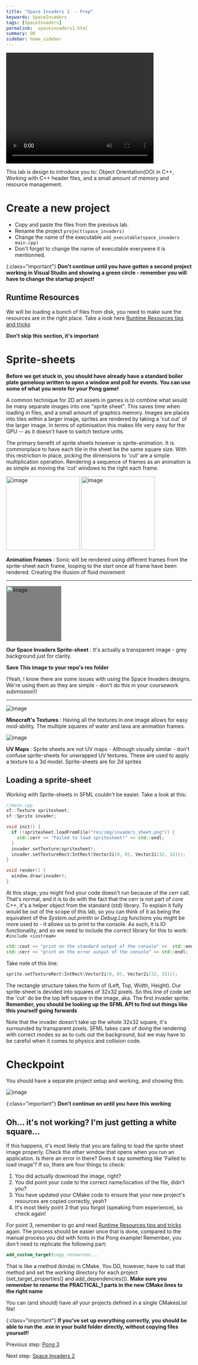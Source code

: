 ```yaml
---
title: "Space Invaders 1  - Prep"
keywords: SpaceInvaders
tags: [SpaceInvaders]
permalink:  spaceinvaders1.html
summary: OO
sidebar: home_sidebar
---
```


<video class="middle" width="400" height="300" loop autoplay>
  <source src="assets/videos/space_invaders.mp4" type="video/mp4">
</video>

This lab is design to introduce you to: Object Orientation(OO) in C++, Working with C++ header files, and a small amount of memory and resource management.

# Create a new project

- Copy and paste the files from the previous lab.
- Rename the project ``` project(space_invaders) ```
- Change the name of the executable ``` add_executable(space_invaders main.cpp) ```
- Don't forget to change the name of executable everywere it is mentionned.


{:class="important"}
**Don't continue until you have gotten a second project working in Visual Studio and showing a green circle - remember you will have to change the startup project!** 

## Runtime Resources

We will be loading a bunch of files from disk, you need to make sure the resources are in the right place.
Take a look here  [Runtime Resources tips and tricks](resources)

**Don't skip this section, it's important**


# Sprite-sheets

**Before we get stuck in, you should have already have a standard boiler
plate gameloop written to open a window and poll for events. You can use some of what you wrote for your Pong game!**

A common technique for 2D art assets in games is to combine what would be many separate images into one \"sprite sheet\". This saves time when loading in files, and a small amount of graphics memory. Images are places into tiles within a larger image, sprites are rendered by taking a 'cut out' of the larger image. In terms of optimisation this makes life very easy for the GPU -- as it doesn't have to switch texture units.

The primary benefit of sprite sheets however is sprite-animation. It is commonplace to have each tile in the sheet be the same square size. With this restriction in place, picking the dimensions to 'cut' are a simple multiplication operation. Rendering a sequence of frames as an animation is as simple as moving the 'cut' windows to the right each frame.

<div>
  <img src="assets/images/sonic.png" alt="image" style="height: 200px;" >
  <img src="assets/images/sonic_anim.gif" alt="image" style="height: 200px;" >
</div>

**Animation Frames** : Sonic will be rendered using different frames from the sprite-sheet each frame, looping to the start once all frame have been rendered. Creating the illusion of fluid movement

----

<div>
<img src="assets/images/invaders_sheet.png" alt="image" style="background-color: grey; height: 150px;" >
</div>

**Our Space Invaders Sprite-sheet** : It's actually a transparent image - grey background just for clarity.

**Save This image to your repo's res folder**

(Yeah, I know there are some issues with using the Space Invaders designs. We're using them as they are simple - don't do this in your coursework submission!)

----

![image](assets/images/minecraft_sheet.png)

**Minecraft's Textures** : Having all the textures in one image allows for easy mod-ability. The multiple squares of water and lava are animation frames.

![image](assets/images/uvs.png)

**UV Maps** : Sprite sheets are not UV maps - Although visually similar - don't confuse sprite-sheets for unwrapped UV textures. These are used to apply a texture to a 3d model. Sprite-sheets are for 2d sprites


## Loading a sprite-sheet

Working with Sprite-sheets in SFML couldn't be easier. Take a look at this:

```cpp
//main.cpp
sf::Texture spritesheet;
sf::Sprite invader;

void init() {
  if (!spritesheet.loadFromFile("res/img/invaders_sheet.png")) {
    std::cerr << "Failed to load spritesheet!" << std::endl;
  }
  invader.setTexture(spritesheet);
  invader.setTextureRect(IntRect(Vector2i(0, 0), Vector2i(32, 32)));
}

void render() {
  window.draw(invader);
}
```

At this stage, you might find your code doesn't run because of the *cerr* call. That's normal, and it is to do with the fact that the cerr is not part of core C++, it's a helper object from the standard (std) library. To explain it fully would be out of the scope of this lab, so you can think of it as being the equivalent of the *System.out.println* or *Debug.Log* functions you might be more used to - it allows us to print to the console. As such, it is IO functionality, and so we need to include the correct library for this to work: ``` #include <iostream>```

```cpp
std::cout << "print on the standard output of the console" <<  std::endl; //end of line
std::cerr << "print on the error output of the console" << std::endl; 
```

Take note of this line:

```cpp
sprite.setTextureRect(IntRect(Vector2i(0, 0), Vector2i(32, 32)));
```

The rectangle structure takes the form of (Left, Top, Width, Height). Our sprite-sheet is devided into squares of 32x32 pixels. So this line of code set the 'cut' do be the top left square in the image, aka. The first invader sprite. **Remember, you should be looking up the SFML API to find out things like this yourself going forwards**

Note that the invader doesn't take up the whole 32x32 square, it's surrounded by transparent pixels. SFML takes care of doing the rendering with correct modes so as to cuts out the background, but we may have to be careful when it comes to physics and collision code.

# Checkpoint

You should have a separate project setup and working, and showing this:

![image](assets/images/space_invaders_sprite.png)

{:class="important"}
**Don't continue on until you have this working** 

## Oh... it's not working? I'm just getting a white square...

If this happens, it's most likely that you are failing to load the sprite sheet image properly. Check the other window that opens when you run an application. Is there an error in there? Does it say something like 'Failed to load image'? If so, there are four things to check:
1. You did actually download the image, right?
2. You did point your code to the correct name/location of the file, didn't you?
3. You have updated your CMake code to ensure that your new project's resources are copied correctly, yeah?
4. It's most likely point 3 that you forgot (speaking from experience), so check again!

For point 3, remember to go and read [Runtime Resources tips and tricks](resources) again. The process should be easier once that is done, compared to the manual process you did with fonts in the Pong example! Remember, you don't need to replicate the following part:

```cmake
add_custom_target(copy_resources...
```

That is like a method (kinda) in CMake. You DO, however, have to call that method and set the working directory for each project (set_target_properties() and add_dependencies()). **Make sure you remember to rename the PRACTICAL_1 parts in the new CMake lines to the right name**

You can (and should) have all your projects defined in a single CMakesList file!

{:class="important"}
**If you've set up everything correctly, you should be able to run the .exe in your build folder directly, without copying files yourself!** 

Previous step: [Pong 3](pong3)

Next step: [Space Invaders 2](spaceinvaders2)

